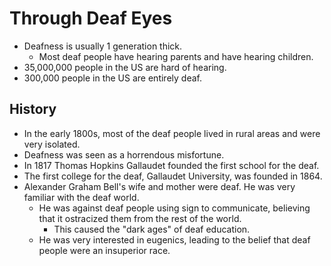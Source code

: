 # Through Deaf Eyes

* Deafness is usually 1 generation thick.
  * Most deaf people have hearing parents and have hearing children.
* 35,000,000 people in the US are hard of hearing.
* 300,000 people in the US are entirely deaf.

## History

* In the early 1800s, most of the deaf people lived in rural areas and were
  very isolated.
* Deafness was seen as a horrendous misfortune.
* In 1817 Thomas Hopkins Gallaudet founded the first school for the deaf.
* The first college for the deaf, Gallaudet University, was founded in 1864.
* Alexander Graham Bell's wife and mother were deaf. He was very familiar with
  the deaf world.
  * He was against deaf people using sign to communicate, believing that it
    ostracized them from the rest of the world.
    * This caused the "dark ages" of deaf education.
  * He was very interested in eugenics, leading to the belief that deaf people
    were an insuperior race.
